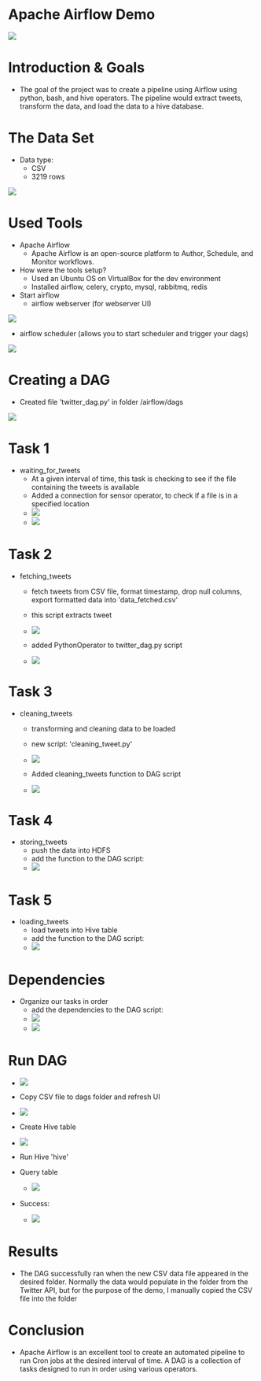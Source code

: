 # Apache Airflow Demo

![](images/airflow_logo.PNG)

# Introduction & Goals
- The goal of the project was to create a pipeline using Airflow using python, bash, and hive operators. The pipeline would extract tweets, transform the data, and load the data to a hive database.


# The Data Set
- Data type: 
  - CSV
  - 3219 rows

![](images/data.PNG)

# Used Tools
- Apache Airflow
  - Apache Airflow is an open-source platform to Author, Schedule, and Monitor workflows.
- How were the tools setup?
  - Used an Ubuntu OS on VirtualBox for the dev environment
  - Installed airflow, celery, crypto, mysql, rabbitmq, redis
- Start airflow
  - airflow webserver (for webserver UI)

![](images/airflow_webserver.PNG)

  - airflow scheduler (allows you to start scheduler and trigger your dags)

![](images/airflow_scheduler.PNG)


# Creating a DAG
- Created file 'twitter_dag.py' in folder /airflow/dags

![](images/twitter_dag.PNG)

# Task 1
- waiting_for_tweets
  - At a given interval of time, this task is checking to see if the file containing the tweets is available
  - Added a connection for sensor operator, to check if a file is in a specified location
  - ![](images/sensor.PNG)
  - ![](images/sensor_1.PNG)

# Task 2
- fetching_tweets
  - fetch tweets from CSV file, format timestamp, drop null columns, export formatted data into 'data_fetched.csv'
  - this script extracts tweet
  - ![](images/fetching_tweet.PNG)

  - added PythonOperator to twitter_dag.py script
  - ![](images/fetching_tweet_1.PNG)

# Task 3
- cleaning_tweets
  - transforming and cleaning data to be loaded
  - new script: 'cleaning_tweet.py'
  - ![](images/cleaning_tweet.PNG)

  - Added cleaning_tweets function to DAG script
  - ![](images/cleaning_tweet_1.PNG)

# Task 4
- storing_tweets
  - push the data into HDFS
  - add the function to the DAG script:
  - ![](images/storing_tweets.PNG)

# Task 5
- loading_tweets
  - load tweets into Hive table
  - add the function to the DAG script:
  - ![](images/loading_tweets.PNG)

# Dependencies
- Organize our tasks in order
  - add the dependencies to the DAG script:
  - ![](images/dependencies.PNG)
  - ![](images/dag_graph.PNG)

# Run DAG
- ![](images/start_dag.PNG)
- Copy CSV file to dags folder and refresh UI
 - ![](images/copy_files.PNG)
- Create Hive table
 - ![](images/hive.PNG)
- Run Hive 'hive'
- Query table
  - ![](images/query.PNG)

- Success:
  - ![](images/query_1.PNG)

# Results
- The DAG successfully ran when the new CSV data file appeared in the desired folder. Normally the data would populate in the folder from the Twitter API, but for the purpose of the demo, I manually copied the CSV file into the folder

# Conclusion
- Apache Airflow is an excellent tool to create an automated pipeline to run Cron jobs at the desired interval of time. A DAG is a collection of tasks designed to run in order using various operators.


